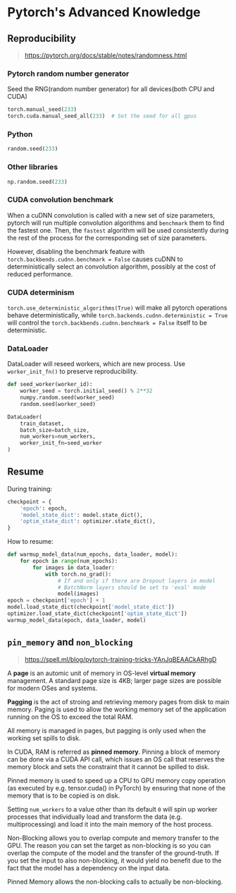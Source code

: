 # Pytorch's Advanced Knowledge

## Reproducibility

> https://pytorch.org/docs/stable/notes/randomness.html

### Pytorch random number generator

Seed the RNG(random number generator) for all devices(both CPU and CUDA)

```python
torch.manual_seed(233)
torch.cuda.manual_seed_all(233)  # Set the seed for all gpus
```

### Python

```python
random.seed(233)
```

### Other libraries

```python
np.random.seed(233)
```

### CUDA convolution benchmark

When a cuDNN convolution is called with a new set of size parameters, pytorch will run multiple convolution algorithms and `benchmark` them to find the fastest one. Then, the `fastest` algorithm will be used consistently during the rest of the process for the corresponding set of size parameters.

However, disabling the benchmark feature with `torch.backbends.cudnn.benchmark = False` causes cuDNN to deterministically select an convolution algorithm, possibly at the cost of reduced performance.

### CUDA determinism

`torch.use_deterministic_algorithms(True)` will make all pytorch operations behave deterministically, while `torch.backends.cudnn.deterministic = True` will control the `torch.backbends.cudnn.benchmark = False` itself to be deterministic.

### DataLoader

DataLoader will reseed workers, which are new process. Use `worker_init_fn()` to preserve reproducibility.

```python
def seed_worker(worker_id):
    worker_seed = torch.initial_seed() % 2**32
    numpy.random.seed(worker_seed)
    random.seed(worker_seed)

DataLoader(
    train_dataset,
    batch_size=batch_size,
    num_workers=num_workers,
    worker_init_fn=seed_worker
)
```

## Resume

During training:

```python
checkpoint = {
    'epoch': epoch,
    'model_state_dict': model.state_dict(),
    'optim_state_dict': optimizer.state_dict(),
}
```

How to resume:

```python
def warmup_model_data(num_epochs, data_loader, model):
    for epoch in range(num_epochs):
        for images in data_loader:
            with torch.no_grad():
                # If and only if there are Dropout layers in model
                # BatchNorm layers should be set to 'eval' mode
                model(images)
epoch = checkpoint['epoch'] + 1
model.load_state_dict(checkpoint['model_state_dict'])
optimizer.load_state_dict(checkpoint['optim_state_dict'])
warmup_model_data(epoch, data_loader, model)
```

## `pin_memory` and `non_blocking`

> https://spell.ml/blog/pytorch-training-tricks-YAnJqBEAACkARhgD

A **page** is an automic unit of memory in OS-level **virtual memory** management. A standard page size is 4KB; larger page sizes are possible for modern OSes and systems.

**Pagging** is the act of stroing and retrieving memory pages from disk to main memory. Paging is used to allow the working memory set of the application running on the OS to exceed the total RAM.

All memory is managed in pages, but pagging is only used when the working set spills to disk.

In CUDA, RAM is referred as **pinned memory**. Pinning a block of memory can be done via a CUDA API call, which issues an OS call that reserves the memory block and sets the constraint that it cannot be spilled to disk.

Pinned memory is used to speed up a CPU to GPU memory copy operation (as executed by e.g. tensor.cuda() in PyTorch) by ensuring that none of the memory that is to be copied is on disk.

Setting `num_workers` to a value other than its default `0` will spin up worker processes that individually load and transform the data (e.g. multiprocessing) and load it into the main memory of the host process.

Non-Blocking allows you to overlap compute and memory transfer to the GPU. The reason you can set the target as non-blocking is so you can overlap the compute of the model and the transfer of the ground-truth. If you set the input to also non-blocking, it would yield no benefit due to the fact that the model has a dependency on the input data.

Pinned Memory allows the non-blocking calls to actually be non-blocking.